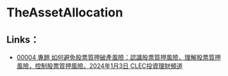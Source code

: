 # TheAssetAllocation

## Links：
* [00004 專題 如何避免股票質押破產風險：認識股票質押風險，理解股票質押風險，控制股票質押風險。2024年1月3日 CLEC投資理財頻道](https://www.youtube.com/watch?v=8nOzj19z01M)

